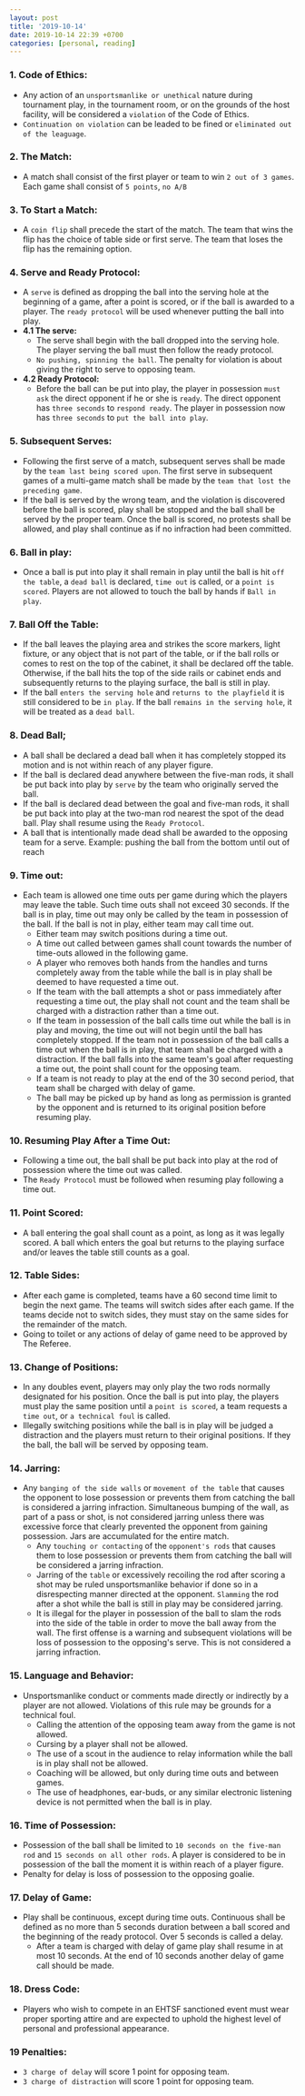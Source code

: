 ```yaml
---
layout: post
title: '2019-10-14'
date: 2019-10-14 22:39 +0700
categories: [personal, reading]
---
```

### 1. Code of Ethics:
- Any action of an `unsportsmanlike or unethical` nature during tournament play, in the tournament room, or on the grounds of the
host facility, will be considered a `violation` of the Code of Ethics.
- `Continuation on violation` can be leaded to be fined or `eliminated out of the leaguage`.

### 2. The Match:
- A match shall consist of the first player or team to win `2 out of 3 games`. Each game shall consist of `5 points`, `no A/B`

### 3. To Start a Match:
- A `coin flip` shall precede the start of the match. The team that wins the flip has the choice of table side or first serve. The team
that loses the flip has the remaining option.

### 4. Serve and Ready Protocol:
- A `serve` is defined as dropping the ball into the serving hole at the beginning of a game, after a point is scored, or if the
ball is awarded to a player. The `ready protocol` will be used whenever putting the ball into play.
- **4.1 The serve:**
	+ The serve shall begin with the ball dropped into the serving hole. The player serving the ball must then follow the ready protocol.
  + `No pushing, spinning the ball`. The penalty for violation is about giving the right to serve to opposing team.
- **4.2 Ready Protocol:**
	+ Before the ball can be put into play, the player in possession `must ask` the direct opponent if he or she is `ready`. The
direct opponent has `three seconds` to `respond ready`. The player in possession now has `three seconds` to `put the ball
into play`.

### 5. Subsequent Serves:
- Following the first serve of a match, subsequent serves shall be made by the `team last being scored upon`. The first serve in
subsequent games of a multi-game match shall be made by the `team that lost the preceding game`.
- If the ball is served by the wrong team, and the violation is discovered before the ball is scored, play shall be stopped and the ball shall be served by the proper team. Once the ball is scored, no protests shall be allowed, and play shall continue as if no infraction had been committed.

### 6. Ball in play:
- Once a ball is put into play it shall remain in play until the ball is hit `off the table`, a `dead ball` is declared, `time out` is called, or a `point is scored`. Players are not allowed to touch the ball by hands if `Ball in play`.

### 7. Ball Off the Table:
- If the ball leaves the playing area and strikes the score markers, light fixture, or any object that is not part of the table, or if the
ball rolls or comes to rest on the top of the cabinet, it shall be declared off the table. Otherwise, if the ball hits the top of the side
rails or cabinet ends and subsequently returns to the playing surface, the ball is still in play.
- If the ball `enters the serving hole` and `returns to the playfield` it is still considered to be `in play`. If the
ball `remains in the serving hole`, it will be treated as a `dead ball`.

### 8. Dead Ball;
- A ball shall be declared a dead ball when it has completely stopped its motion and is not within reach of any player figure.
- If the ball is declared dead anywhere between the five-man rods, it shall be put back into play by `serve` by the team who originally served the ball.
- If the ball is declared dead between the goal and five-man rods, it shall be put back into play at the two-man rod nearest the spot of the dead ball. Play shall resume using the `Ready Protocol`.
- A ball that is intentionally made dead shall be awarded to the opposing team for a serve. Example: pushing the ball from the bottom until out of reach

### 9. Time out:
- Each team is allowed one time outs per game during which the players may leave the table. Such time outs shall not exceed 30 seconds. If the ball is in play, time out may only be called by the team in possession of the ball. If the ball is not in play, either team may call time out.
	+ Either team may switch positions during a time out.
	+ A time out called between games shall count towards the number of time-outs allowed in the following game.
	+ A player who removes both hands from the handles and turns completely away from the table while the ball is in play shall be deemed to have requested a time out.
	+ If the team with the ball attempts a shot or pass immediately after requesting a time out, the play shall not count and the team shall be charged with a distraction rather than a time out.
	+ If the team in possession of the ball calls time out while the ball is in play and moving, the time out will not begin until the ball has completely stopped. If the team not in possession of the ball calls a time out when the ball is in play, that team shall be charged with a distraction. If the ball falls into the same team's goal after requesting a time out, the point shall count for the opposing team.
	+ If a team is not ready to play at the end of the 30 second period, that team shall be charged with delay of game.
	+ The ball may be picked up by hand as long as permission is granted by the opponent and is returned to its original position before resuming play.

### 10. Resuming Play After a Time Out:
- Following a time out, the ball shall be put back into play at the rod of possession where the time out was called.
- The `Ready Protocol` must be followed when resuming play following a time out.

### 11. Point Scored:
  - A ball entering the goal shall count as a point, as long as it was legally scored. A ball which enters the goal but returns to the
playing surface and/or leaves the table still counts as a goal.

### 12. Table Sides:
  - After each game is completed, teams have a 60 second time limit to begin the next game. The teams will switch sides after each game. If the teams decide not to switch sides, they must stay on the same sides for the remainder of the match.
  - Going to toilet or any actions of delay of game need to be approved by The Referee.

### 13. Change of Positions:
  - In any doubles event, players may only play the two rods normally designated for his position. Once the ball is put into play,
the players must play the same position until a `point is scored`, a team requests a `time out`, or `a technical foul` is called.
  - Illegally switching positions while the ball is in play will be judged a distraction and the players must return to their original positions. If they the ball, the ball will be served by opposing team.

### 14. Jarring:
- Any `banging of the side walls` or `movement of the table` that causes the opponent to lose possession or prevents them from catching the ball is considered a jarring infraction. Simultaneous bumping of the wall, as part of a pass or shot, is not considered jarring unless there was excessive force that clearly prevented the opponent from gaining possession. Jars are accumulated for the entire match.
	+ Any `touching or contacting` of the `opponent's rods` that causes them to lose possession or prevents them from catching the ball will be considered a jarring infraction.
	+ Jarring of the `table` or excessively recoiling the rod after scoring a shot may be ruled unsportsmanlike behavior if done so in a disrespecting manner directed at the opponent. `Slamming` the rod after a shot while the ball is still in play may be considered jarring.
	+ It is illegal for the player in possession of the ball to slam the rods into the side of the table in order to move the ball away from the wall. The first offense is a warning and subsequent violations will be loss of possession to the opposing's serve. This is not considered a jarring infraction.

### 15. Language and Behavior:
- Unsportsmanlike conduct or comments made directly or indirectly by a player are not allowed. Violations of this rule may be grounds for a technical foul.
	+ Calling the attention of the opposing team away from the game is not allowed.
	+ Cursing by a player shall not be allowed.
	+ The use of a scout in the audience to relay information while the ball is in play shall not be allowed.
	+ Coaching will be allowed, but only during time outs and between games.
	+ The use of headphones, ear-buds, or any similar electronic listening device is not permitted when the ball is in play.

### 16. Time of Possession:
- Possession of the ball shall be limited to `10 seconds on the five-man rod` and `15 seconds on all other rods`. A player is considered to be in possession of the ball the moment it is within reach of a player figure.
- Penalty for delay is loss of possession to the opposing goalie.

### 17. Delay of Game:
- Play shall be continuous, except during time outs. Continuous shall be defined as no more than 5 seconds duration between a ball scored and the beginning of the ready protocol. Over 5 seconds is called a delay.
	+ After a team is charged with delay of game play shall resume in at most 10 seconds. At the end of 10 seconds another delay of game call should be made.

### 18. Dress Code:
- Players who wish to compete in an EHTSF sanctioned event must wear proper sporting attire and are expected to uphold the highest level of personal and professional appearance.

### 19 Penalties:
- `3 charge of delay` will score 1 point for opposing team.
- `3 charge of distraction` will score 1 point for opposing team.
